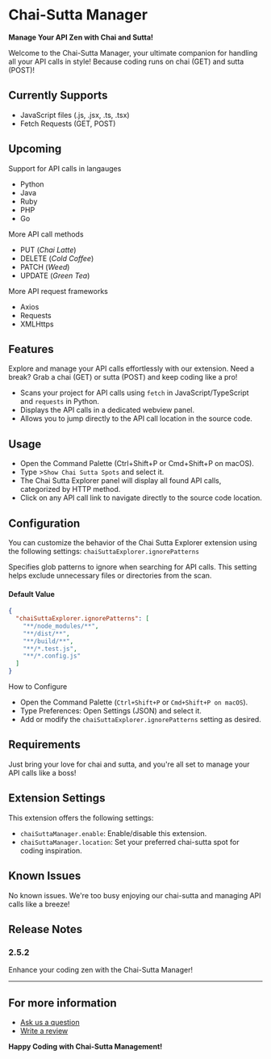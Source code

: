 # Chai-Sutta Manager
**Manage Your API Zen with Chai and Sutta!**

Welcome to the Chai-Sutta Manager, your ultimate companion for handling all your API calls in style! Because coding runs on chai (GET) and sutta (POST)!

## Currently Supports

- JavaScript files (.js, .jsx, .ts, .tsx)
- Fetch Requests (GET, POST)

## Upcoming

Support for API calls in langauges
- Python
- Java
- Ruby
- PHP
- Go

More API call methods
- PUT (_Chai Latte_)
- DELETE (_Cold Coffee_)
- PATCH (_Weed_)
- UPDATE (_Green Tea_)

More API request frameworks
- Axios
- Requests
- XMLHttps

## Features

Explore and manage your API calls effortlessly with our extension. Need a break? Grab a chai (GET) or sutta (POST) and keep coding like a pro!

- Scans your project for API calls using `fetch` in JavaScript/TypeScript and `requests` in Python.
- Displays the API calls in a dedicated webview panel.
- Allows you to jump directly to the API call location in the source code.

## Usage
- Open the Command Palette (Ctrl+Shift+P or Cmd+Shift+P on macOS).
- Type >`Show Chai Sutta Spots` and select it.
- The Chai Sutta Explorer panel will display all found API calls, categorized by HTTP method.
- Click on any API call link to navigate directly to the source code location.


## Configuration

You can customize the behavior of the Chai Sutta Explorer extension using the following settings:
`chaiSuttaExplorer.ignorePatterns`

Specifies glob patterns to ignore when searching for API calls. This setting helps exclude unnecessary files or directories from the scan.

#### Default Value

```json
{
  "chaiSuttaExplorer.ignorePatterns": [
    "**/node_modules/**",
    "**/dist/**",
    "**/build/**",
    "**/*.test.js",
    "**/*.config.js"
  ]
}
```
How to Configure
- Open the Command Palette (`Ctrl+Shift+P` or `Cmd+Shift+P on macOS`).
- Type Preferences: Open Settings (JSON) and select it.
- Add or modify the `chaiSuttaExplorer.ignorePatterns` setting as desired. 

## Requirements

Just bring your love for chai and sutta, and you're all set to manage your API calls like a boss!

## Extension Settings

This extension offers the following settings:

* `chaiSuttaManager.enable`: Enable/disable this extension.
* `chaiSuttaManager.location`: Set your preferred chai-sutta spot for coding inspiration.

## Known Issues

No known issues. We're too busy enjoying our chai-sutta and managing API calls like a breeze!

## Release Notes

### 2.5.2

Enhance your coding zen with the Chai-Sutta Manager!

---
## For more information

* [Ask us a question](https://marketplace.visualstudio.com/items?itemName=IshKapoor.chai-sutta-explorer&ssr=false#review-details)
* [Write a review](https://marketplace.visualstudio.com/items?itemName=IshKapoor.chai-sutta-explorer&ssr=false#review-details)

**Happy Coding with Chai-Sutta Management!**